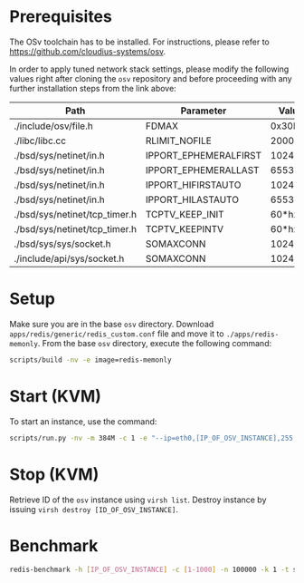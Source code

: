 Prerequisites
=============
The OSv toolchain has to be installed. For instructions, please refer to https://github.com/cloudius-systems/osv.

In order to apply tuned network stack settings, please modify the following values right after cloning the `osv` repository and before proceeding with any further installation steps from the link above:

| Path                             | Parameter             | Value   |
| -------------------------------- | --------------------- | ------- |
| ./include/osv/file.h             | FDMAX                 | 0x30D40 |
| ./libc/libc.cc                   | RLIMIT_NOFILE         | 200000  |
| ./bsd/sys/netinet/in.h           | IPPORT_EPHEMERALFIRST | 1024    |
| ./bsd/sys/netinet/in.h           | IPPORT_EPHEMERALLAST  | 65535   |
| ./bsd/sys/netinet/in.h           | IPPORT_HIFIRSTAUTO    | 1024    |
| ./bsd/sys/netinet/in.h           | IPPORT_HILASTAUTO     | 65535   |
| ./bsd/sys/netinet/tcp\_timer.h   | TCPTV_KEEP_INIT       | 60*hz   |
| ./bsd/sys/netinet/tcp\_timer.h   | TCPTV_KEEPINTV        | 60*hz   |
| ./bsd/sys/sys/socket.h           | SOMAXCONN             | 1024    |    
| ./include/api/sys/socket.h       | SOMAXCONN             | 1024    |     
 

Setup
=====
Make sure you are in the base `osv` directory. Download `apps/redis/generic/redis_custom.conf` file and move it to `./apps/redis-memonly`. From the base `osv` directory, execute the following command:

```sh
scripts/build -nv -e image=redis-memonly
```

Start (KVM)
===========
To start an instance, use the command:
```sh
scripts/run.py -nv -m 384M -c 1 -e "--ip=eth0,[IP_OF_OSV_INSTANCE],255.255.255.0 --defaultgw=[GATEWAY_IP] --nameserver=[DNS_IP] /redis-server redis_custom.conf"
```

Stop (KVM)
==========
Retrieve ID of the `osv` instance using `virsh list`. Destroy instance by issuing `virsh destroy [ID_OF_OSV_INSTANCE]`.


Benchmark
=========
```sh
redis-benchmark -h [IP_OF_OSV_INSTANCE] -c [1-1000] -n 100000 -k 1 -t set,get
```